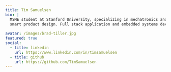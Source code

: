 ```yaml
---
title: Tim Samuelsen
bio: |
  MSME student at Stanford University, specializing in mechatronics and 
  smart product design. Full stack application and embedded systems developer for advanced CLIP 3D printers at the DeSimone Research Group. 
 
avatar: /images/brad-tiller.jpg
featured: true
social:
  - title: linkedin
    url: https://www.linkedin.com/in/timsamuelsen
  - title: github
    url: https://github.com/TimSamuelsen
---
```

